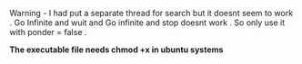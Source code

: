 Warning - I had put a separate thread for search but it doesnt seem to work . Go Infinite and wuit and 
Go infinite and stop doesnt work . So only use it with ponder = false . 

**The executable file needs chmod +x in ubuntu systems**
